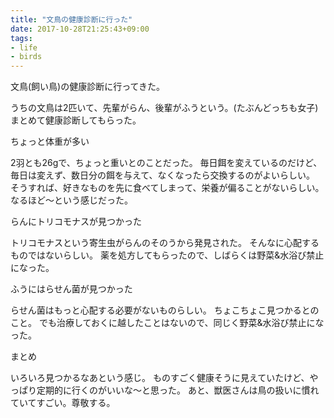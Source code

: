 ```yaml
---
title: "文鳥の健康診断に行った"
date: 2017-10-28T21:25:43+09:00
tags:
- life
- birds
---
```

文鳥(飼い鳥)の健康診断に行ってきた。

<!--more-->

うちの文鳥は2匹いて、先輩がらん、後輩がふうという。(たぶんどっちも女子)
まとめて健康診断してもらった。

ちょっと体重が多い

2羽とも26gで、ちょっと重いとのことだった。
毎日餌を変えているのだけど、毎日は変えず、数日分の餌を与えて、なくなったら交換するのがよいらしい。
そうすれば、好きなものを先に食べてしまって、栄養が偏ることがないらしい。
なるほど〜という感じだった。

らんにトリコモナスが見つかった

トリコモナスという寄生虫がらんのそのうから発見された。
そんなに心配するものではないらしい。
薬を処方してもらったので、しばらくは野菜&水浴び禁止になった。

ふうにはらせん菌が見つかった

らせん菌はもっと心配する必要がないものらしい。
ちょこちょこ見つかるとのこと。
でも治療しておくに越したことはないので、同じく野菜&水浴び禁止になった。

まとめ

いろいろ見つかるなあという感じ。
ものすごく健康そうに見えていたけど、やっぱり定期的に行くのがいいな〜と思った。
あと、獣医さんは鳥の扱いに慣れていてすごい。尊敬する。
